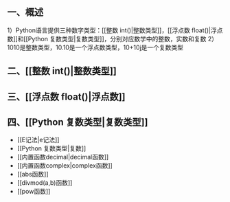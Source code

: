 ## 一、概述
1）Python语言提供三种数字类型：[[整数 int()|整数类型]]，[[浮点数 float()|浮点数]]和[[Python 复数类型|复数类型]]，分别对应数学中的整数，实数和复数
2）1010是整数类型，10.10是一个浮点数类型，10+10j是一个复数类型

## 二、[[整数 int()|整数类型]]

## 三、[[浮点数 float()|浮点数]]

## 四、[[Python 复数类型|复数类型]]

* [[E记法|e记法]]
* [[Python 复数类型|复数]]
* [[内置函数decimal|decimal函数]]
* [[内置函数complex|complex函数]]
* [[abs函数]]
* [[divmod(a,b)函数]]
* [[pow函数]]

